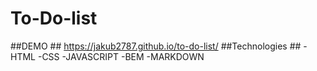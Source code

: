 # To-Do-list 
##DEMO ##
https://jakub2787.github.io/to-do-list/
##Technologies ##
-HTML
-CSS
-JAVASCRIPT
-BEM
-MARKDOWN
